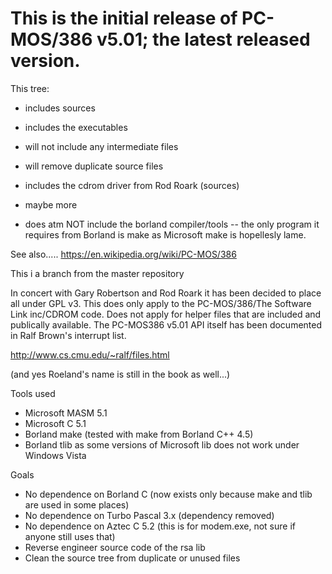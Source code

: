 # This is the initial release of PC-MOS/386 v5.01; the latest released version. 

This tree:

* includes sources
* includes the executables
* will not include any intermediate files
* will remove duplicate source files
* includes the cdrom driver from Rod Roark (sources)
* maybe more

* does atm NOT include the borland compiler/tools --  the only program it requires from Borland is make as
Microsoft make is hopellesly lame.

See also.....  https://en.wikipedia.org/wiki/PC-MOS/386

This i a branch from the master repository

In concert with Gary Robertson and Rod Roark it has been decided to place all under GPL v3.
This does only apply to the PC-MOS/386/The Software Link inc/CDROM code. Does not apply for helper files that 
are included and publically available.
The PC-MOS386 v5.01 API itself has been documented in Ralf Brown's interrupt list.

http://www.cs.cmu.edu/~ralf/files.html

(and yes Roeland's name is still in the book as well...)

Tools used
* Microsoft MASM 5.1
* Microsoft C 5.1
* Borland make (tested with make from Borland C++ 4.5)
* Borland tlib as some versions of Microsoft lib does not work under Windows Vista

Goals
* No dependence on Borland C                 		(now exists only because make and tlib are used in some places)
* No dependence on Turbo Pascal 3.x 			(dependency removed)
* No dependence on Aztec C 5.2  			(this is for modem.exe, not sure if anyone still uses that)
* Reverse engineer source code of the rsa lib           
* Clean the source tree from duplicate or unused files
 
